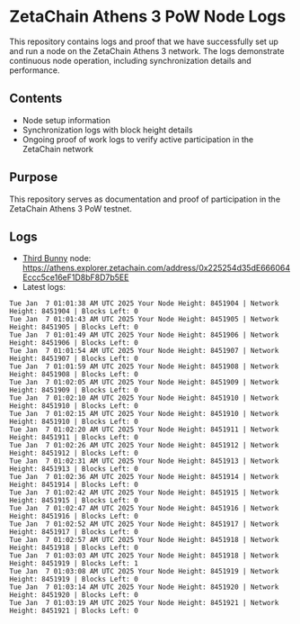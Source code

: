 # ZetaChain Athens 3 PoW Node Logs
This repository contains logs and proof that we have successfully set up and run a node on the ZetaChain Athens 3 network. The logs demonstrate continuous node operation, including synchronization details and performance.

## Contents
- Node setup information
- Synchronization logs with block height details
- Ongoing proof of work logs to verify active participation in the ZetaChain network

## Purpose
This repository serves as documentation and proof of participation in the ZetaChain Athens 3 PoW testnet.

## Logs

- [Third Bunny](https://thirdbunny.xyz/) node: https://athens.explorer.zetachain.com/address/0x225254d35dE666064Eccc5ce16eF1D8bF8D7b5EE
- Latest logs:
```
Tue Jan  7 01:01:38 AM UTC 2025 Your Node Height: 8451904 | Network Height: 8451904 | Blocks Left: 0
Tue Jan  7 01:01:43 AM UTC 2025 Your Node Height: 8451905 | Network Height: 8451905 | Blocks Left: 0
Tue Jan  7 01:01:49 AM UTC 2025 Your Node Height: 8451906 | Network Height: 8451906 | Blocks Left: 0
Tue Jan  7 01:01:54 AM UTC 2025 Your Node Height: 8451907 | Network Height: 8451907 | Blocks Left: 0
Tue Jan  7 01:01:59 AM UTC 2025 Your Node Height: 8451908 | Network Height: 8451908 | Blocks Left: 0
Tue Jan  7 01:02:05 AM UTC 2025 Your Node Height: 8451909 | Network Height: 8451909 | Blocks Left: 0
Tue Jan  7 01:02:10 AM UTC 2025 Your Node Height: 8451910 | Network Height: 8451910 | Blocks Left: 0
Tue Jan  7 01:02:15 AM UTC 2025 Your Node Height: 8451910 | Network Height: 8451910 | Blocks Left: 0
Tue Jan  7 01:02:20 AM UTC 2025 Your Node Height: 8451911 | Network Height: 8451911 | Blocks Left: 0
Tue Jan  7 01:02:26 AM UTC 2025 Your Node Height: 8451912 | Network Height: 8451912 | Blocks Left: 0
Tue Jan  7 01:02:31 AM UTC 2025 Your Node Height: 8451913 | Network Height: 8451913 | Blocks Left: 0
Tue Jan  7 01:02:36 AM UTC 2025 Your Node Height: 8451914 | Network Height: 8451914 | Blocks Left: 0
Tue Jan  7 01:02:42 AM UTC 2025 Your Node Height: 8451915 | Network Height: 8451915 | Blocks Left: 0
Tue Jan  7 01:02:47 AM UTC 2025 Your Node Height: 8451916 | Network Height: 8451916 | Blocks Left: 0
Tue Jan  7 01:02:52 AM UTC 2025 Your Node Height: 8451917 | Network Height: 8451917 | Blocks Left: 0
Tue Jan  7 01:02:57 AM UTC 2025 Your Node Height: 8451918 | Network Height: 8451918 | Blocks Left: 0
Tue Jan  7 01:03:03 AM UTC 2025 Your Node Height: 8451918 | Network Height: 8451919 | Blocks Left: 1
Tue Jan  7 01:03:08 AM UTC 2025 Your Node Height: 8451919 | Network Height: 8451919 | Blocks Left: 0
Tue Jan  7 01:03:14 AM UTC 2025 Your Node Height: 8451920 | Network Height: 8451920 | Blocks Left: 0
Tue Jan  7 01:03:19 AM UTC 2025 Your Node Height: 8451921 | Network Height: 8451921 | Blocks Left: 0
```
